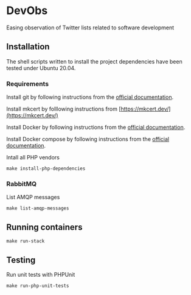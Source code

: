 # DevObs

Easing observation of Twitter lists related to software development

## Installation

The shell scripts written to install the project dependencies
have been tested under Ubuntu 20.04.

### Requirements

Install git by following instructions from the [official documentation](https://git-scm.org/).

Install mkcert by folllowing instructions from [https://mkcert.dev/](https://mkcert.dev/)

Install Docker by following instructions from the [official documentation](https://docs.docker.com/install/linux/docker-ce/ubuntu/).

Install Docker compose by following instructions from the [official documentation](https://docs.docker.com/compose/install/).

Intall all PHP vendors

```
make install-php-dependencies
```

### RabbitMQ

List AMQP messages

```
make list-amqp-messages
```

## Running containers

```
make run-stack
```

## Testing

Run unit tests with PHPUnit 

```
make run-php-unit-tests
```
